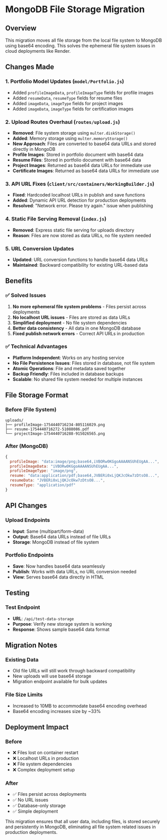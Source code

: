 # MongoDB File Storage Migration

## Overview
This migration moves all file storage from the local file system to MongoDB using base64 encoding. This solves the ephemeral file system issues in cloud deployments like Render.

## Changes Made

### 1. Portfolio Model Updates (`model/Portfolio.js`)
- Added `profileImageData`, `profileImageType` fields for profile images
- Added `resumeData`, `resumeType` fields for resume files
- Added `imageData`, `imageType` fields for project images
- Added `imageData`, `imageType` fields for certification images

### 2. Upload Routes Overhaul (`routes/upload.js`)
- **Removed**: File system storage using `multer.diskStorage()`
- **Added**: Memory storage using `multer.memoryStorage()`
- **New Approach**: Files are converted to base64 data URLs and stored directly in MongoDB
- **Profile Images**: Stored in portfolio document with base64 data
- **Resume Files**: Stored in portfolio document with base64 data
- **Project Images**: Returned as base64 data URLs for immediate use
- **Certificate Images**: Returned as base64 data URLs for immediate use

### 3. API URL Fixes (`client/src/containers/WorkingBuilder.js`)
- **Fixed**: Hardcoded localhost URLs in publish and save functions
- **Added**: Dynamic API URL detection for production deployments
- **Resolved**: "Network error. Please try again." issue when publishing

### 4. Static File Serving Removal (`index.js`)
- **Removed**: Express static file serving for uploads directory
- **Reason**: Files are now stored as data URLs, no file system needed

### 5. URL Conversion Updates
- **Updated**: URL conversion functions to handle base64 data URLs
- **Maintained**: Backward compatibility for existing URL-based data

## Benefits

### ✅ **Solved Issues**
1. **No more ephemeral file system problems** - Files persist across deployments
2. **No localhost URL issues** - Files are stored as data URLs
3. **Simplified deployment** - No file system dependencies
4. **Better data consistency** - All data in one MongoDB database
5. **Fixed publish network errors** - Correct API URLs in production

### ✅ **Technical Advantages**
- **Platform Independent**: Works on any hosting service
- **No File Persistence Issues**: Files stored in database, not file system
- **Atomic Operations**: File and metadata saved together
- **Backup Friendly**: Files included in database backups
- **Scalable**: No shared file system needed for multiple instances

## File Storage Format

### Before (File System)
```
uploads/
├── profileImage-1754440716234-805116029.png
├── resume-1754440716272-51088086.pdf
└── projectImage-1754440716288-915026565.png
```

### After (MongoDB)
```javascript
{
  profileImage: "data:image/png;base64,iVBORw0KGgoAAAANSUhEUgAA...",
  profileImageData: "iVBORw0KGgoAAAANSUhEUgAA...",
  profileImageType: "image/png",
  resume: "data:application/pdf;base64,JVBERi0xLjQKJcOkw7zDtsO8...",
  resumeData: "JVBERi0xLjQKJcOkw7zDtsO8...",
  resumeType: "application/pdf"
}
```

## API Changes

### Upload Endpoints
- **Input**: Same (multipart/form-data)
- **Output**: Base64 data URLs instead of file URLs
- **Storage**: MongoDB instead of file system

### Portfolio Endpoints
- **Save**: Now handles base64 data seamlessly
- **Publish**: Works with data URLs, no URL conversion needed
- **View**: Serves base64 data directly in HTML

## Testing

### Test Endpoint
- **URL**: `/api/test-data-storage`
- **Purpose**: Verify new storage system is working
- **Response**: Shows sample base64 data format

## Migration Notes

### Existing Data
- Old file URLs will still work through backward compatibility
- New uploads will use base64 storage
- Migration endpoint available for bulk updates

### File Size Limits
- Increased to 10MB to accommodate base64 encoding overhead
- Base64 encoding increases size by ~33%

## Deployment Impact

### Before
- ❌ Files lost on container restart
- ❌ Localhost URLs in production
- ❌ File system dependencies
- ❌ Complex deployment setup

### After
- ✅ Files persist across deployments
- ✅ No URL issues
- ✅ Database-only storage
- ✅ Simple deployment

This migration ensures that all user data, including files, is stored securely and persistently in MongoDB, eliminating all file system related issues in production deployments.